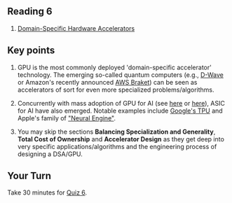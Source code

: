 ## Reading 6

1. [Domain-Specific Hardware Accelerators](https://cacm.acm.org/magazines/2020/7/245701-domain-specific-hardware-accelerators/fulltext)


## Key points

1. GPU is the most commonly deployed 'domain-specific accelerator' technology. The emerging so-called quantum computers (e.g., [D-Wave](https://www.dwavesys.com/quantum-computing) or Amazon's recently announced [AWS Braket](https://aws.amazon.com/about-aws/whats-new/2020/08/quantum-computing-available-aws-through-amazon-braket/)) can be seen as accelerators of sort for even more specialized problems/algorithms.  

2. Concurrently with mass adoption of GPU for AI (see [here](https://www.datanami.com/2020/10/07/aws-cuts-prices-for-sagemaker-gpu-instances/) or [here](https://cloud.google.com/ai-platform/training/docs/using-gpus)), ASIC for AI have also emerged. Notable examples include [Google's TPU](https://medium.com/@jonathan_hui/ai-chips-tpu-3fa0b2451a2d) and Apple's family of ["Neural Engine"](https://github.com/hollance/neural-engine).

3. You may skip the sections **Balancing Specialization and Generality**, **Total Cost of Ownership** and **Accelerator Design** as they get deep into very specific applications/algorithms and the engineering process of designing a DSA/GPU. 

## Your Turn

   Take 30 minutes for [Quiz 6](https://coursys.sfu.ca/2022sp-cmpt-756-g1/+q6/). 
